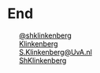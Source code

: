 # End

<script src="https://use.fontawesome.com/23c1d38eea.js"></script>


<ul class="fa-ul" style="list-style: none; color:black">
<li><i class="fa-li fa fa-twitter"></i> <a href="https://twitter.com/shklinkenberg" target="_blank" style="color:black; border-bottom:none;">@shklinkenberg</a></li>
<li><i class="fa-li fa fa-linkedin-square"></i> <a href="https://www.linkedin.com/in/sharonklinkenberg/" target="_blank" style="color:black; border-bottom:none;">Klinkenberg</a></li>
<li><i class="fa-li fa fa-envelope-o"></i> <a style="unicode-bidi:bidi-override; direction: rtl; color:black" href="javascript:window.location.href = 'mailto:' + ['s.klinkenberg','uva.nl'].join('@')">ln.AvU@grebneknilK.S</a></li>
<li><i class="fa-li fa fa-github"></i> <a href="https://github.com/ShKlinkenberg" target="_blank" style="color:black; border-bottom:none;">ShKlinkenberg</a></li>
</ul>
